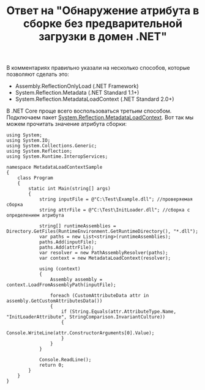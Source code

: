 ﻿---
title: "Ответ на \"Обнаружение атрибута в сборке без предварительной загрузки в домен .NET\""
se.owner.user_id: 240512
se.owner.display_name: "MSDN.WhiteKnight"
se.owner.link: "https://ru.stackoverflow.com/users/240512/msdn-whiteknight"
se.answer_id: 1110046
se.question_id: 1109135
se.post_type: answer
se.is_accepted: False
---
<p>В комментариях правильно указали на несколько способов, которые позволяют сделать это: </p>

<ul>
<li>Assembly.ReflectionOnlyLoad (.NET Framework)</li>
<li>System.Reflection.Metadata (.NET Standard 1.1+)</li>
<li>System.Reflection.MetadataLoadContext (.NET Standard 2.0+)</li>
</ul>

<p>В .NET Core проще всего воспользоваться третьим способом. Подключаем пакет <a href="https://www.nuget.org/packages/System.Reflection.MetadataLoadContext/" rel="nofollow noreferrer">System.Reflection.MetadataLoadContext</a>. Вот так мы можем прочитать значение атрибута сборки:</p>

<pre><code>using System;
using System.IO;
using System.Collections.Generic;
using System.Reflection;
using System.Runtime.InteropServices;

namespace MetadataLoadContextSample
{
    class Program
    {
        static int Main(string[] args)
        {
            string inputFile = @"C:\Test\Example.dll"; //проверяемая сборка
            string attrFile = @"C:\Test\InitLoader.dll"; //сборка с определением атрибута

            string[] runtimeAssemblies = Directory.GetFiles(RuntimeEnvironment.GetRuntimeDirectory(), "*.dll");                        
            var paths = new List&lt;string&gt;(runtimeAssemblies);
            paths.Add(inputFile);
            paths.Add(attrFile);
            var resolver = new PathAssemblyResolver(paths);
            var context = new MetadataLoadContext(resolver);

            using (context)
            {                
                Assembly assembly = context.LoadFromAssemblyPath(inputFile);

                foreach (CustomAttributeData attr in assembly.GetCustomAttributesData())
                {
                    if (String.Equals(attr.AttributeType.Name, "InitLoaderAttribute", StringComparison.InvariantCulture))
                    {
                        Console.WriteLine(attr.ConstructorArguments[0].Value);
                    }
                }
            }

            Console.ReadLine();
            return 0;
        }
    }
}
</code></pre>
